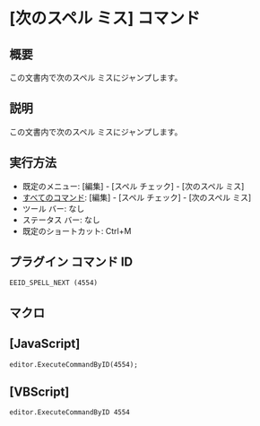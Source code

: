 # \[次のスペル ミス\] コマンド

## 概要

この文書内で次のスペル ミスにジャンプします。

## 説明

この文書内で次のスペル ミスにジャンプします。

## 実行方法

- 既定のメニュー: \[編集\] \- \[スペル チェック\] \- \[次のスペル ミス\]
- [すべてのコマンド](../../glossary/allcommands): \[編集\] \- \[スペル チェック\] \- \[次のスペル ミス\]
- ツール バー: なし
- ステータス バー: なし
- 既定のショートカット: Ctrl+M

## プラグイン コマンド ID

```
EEID_SPELL_NEXT (4554)```

## マクロ

## \[JavaScript\]

```
editor.ExecuteCommandByID(4554);
```

## \[VBScript\]

```
editor.ExecuteCommandByID 4554
```
